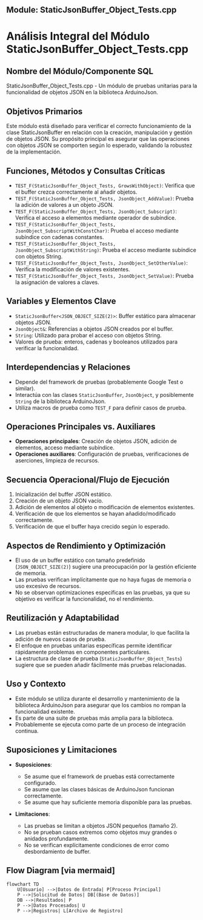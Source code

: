 ## Module: StaticJsonBuffer_Object_Tests.cpp
# Análisis Integral del Módulo StaticJsonBuffer_Object_Tests.cpp

## Nombre del Módulo/Componente SQL
StaticJsonBuffer_Object_Tests.cpp - Un módulo de pruebas unitarias para la funcionalidad de objetos JSON en la biblioteca ArduinoJson.

## Objetivos Primarios
Este módulo está diseñado para verificar el correcto funcionamiento de la clase StaticJsonBuffer en relación con la creación, manipulación y gestión de objetos JSON. Su propósito principal es asegurar que las operaciones con objetos JSON se comporten según lo esperado, validando la robustez de la implementación.

## Funciones, Métodos y Consultas Críticas
- `TEST_F(StaticJsonBuffer_Object_Tests, GrowsWithObject)`: Verifica que el buffer crezca correctamente al añadir objetos.
- `TEST_F(StaticJsonBuffer_Object_Tests, JsonObject_AddValue)`: Prueba la adición de valores a un objeto JSON.
- `TEST_F(StaticJsonBuffer_Object_Tests, JsonObject_Subscript)`: Verifica el acceso a elementos mediante operador de subíndice.
- `TEST_F(StaticJsonBuffer_Object_Tests, JsonObject_SubscriptWithConstChar)`: Prueba el acceso mediante subíndice con cadenas constantes.
- `TEST_F(StaticJsonBuffer_Object_Tests, JsonObject_SubscriptWithString)`: Prueba el acceso mediante subíndice con objetos String.
- `TEST_F(StaticJsonBuffer_Object_Tests, JsonObject_SetOtherValue)`: Verifica la modificación de valores existentes.
- `TEST_F(StaticJsonBuffer_Object_Tests, JsonObject_SetValue)`: Prueba la asignación de valores a claves.

## Variables y Elementos Clave
- `StaticJsonBuffer<JSON_OBJECT_SIZE(2)>`: Buffer estático para almacenar objetos JSON.
- `JsonObject&`: Referencias a objetos JSON creados por el buffer.
- `String`: Utilizado para probar el acceso con objetos String.
- Valores de prueba: enteros, cadenas y booleanos utilizados para verificar la funcionalidad.

## Interdependencias y Relaciones
- Depende del framework de pruebas (probablemente Google Test o similar).
- Interactúa con las clases `StaticJsonBuffer`, `JsonObject`, y posiblemente `String` de la biblioteca ArduinoJson.
- Utiliza macros de prueba como `TEST_F` para definir casos de prueba.

## Operaciones Principales vs. Auxiliares
- **Operaciones principales**: Creación de objetos JSON, adición de elementos, acceso mediante subíndice.
- **Operaciones auxiliares**: Configuración de pruebas, verificaciones de aserciones, limpieza de recursos.

## Secuencia Operacional/Flujo de Ejecución
1. Inicialización del buffer JSON estático.
2. Creación de un objeto JSON vacío.
3. Adición de elementos al objeto o modificación de elementos existentes.
4. Verificación de que los elementos se hayan añadido/modificado correctamente.
5. Verificación de que el buffer haya crecido según lo esperado.

## Aspectos de Rendimiento y Optimización
- El uso de un buffer estático con tamaño predefinido (`JSON_OBJECT_SIZE(2)`) sugiere una preocupación por la gestión eficiente de memoria.
- Las pruebas verifican implícitamente que no haya fugas de memoria o uso excesivo de recursos.
- No se observan optimizaciones específicas en las pruebas, ya que su objetivo es verificar la funcionalidad, no el rendimiento.

## Reutilización y Adaptabilidad
- Las pruebas están estructuradas de manera modular, lo que facilita la adición de nuevos casos de prueba.
- El enfoque en pruebas unitarias específicas permite identificar rápidamente problemas en componentes particulares.
- La estructura de clase de prueba (`StaticJsonBuffer_Object_Tests`) sugiere que se pueden añadir fácilmente más pruebas relacionadas.

## Uso y Contexto
- Este módulo se utiliza durante el desarrollo y mantenimiento de la biblioteca ArduinoJson para asegurar que los cambios no rompan la funcionalidad existente.
- Es parte de una suite de pruebas más amplia para la biblioteca.
- Probablemente se ejecuta como parte de un proceso de integración continua.

## Suposiciones y Limitaciones
- **Suposiciones**:
  - Se asume que el framework de pruebas está correctamente configurado.
  - Se asume que las clases básicas de ArduinoJson funcionan correctamente.
  - Se asume que hay suficiente memoria disponible para las pruebas.
  
- **Limitaciones**:
  - Las pruebas se limitan a objetos JSON pequeños (tamaño 2).
  - No se prueban casos extremos como objetos muy grandes o anidados profundamente.
  - No se verifican explícitamente condiciones de error como desbordamiento de buffer.
## Flow Diagram [via mermaid]
```mermaid
flowchart TD
    U[Usuario] -->|Datos de Entrada| P[Proceso Principal]
    P -->|Solicitud de Datos| DB[(Base de Datos)]
    DB -->|Resultados| P
    P -->|Datos Procesados| U
    P -->|Registros| L[Archivo de Registro]
```
